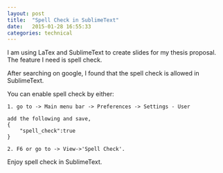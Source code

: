 ```yaml
---
layout: post
title:  "Spell Check in SublimeText"
date:   2015-01-28 16:55:33
categories: technical
---
```



I am using LaTex and SublimeText to create slides for my thesis proposal. The feature I need is spell check.

After searching on google, I found that the spell check is allowed in SublimeText.

You can enable spell check by either:

	1. go to -> Main menu bar -> Preferences -> Settings - User

	add the following and save,
	{
		"spell_check":true
	}

	2. F6 or go to -> View->'Spell Check'.


Enjoy spell check in SublimeText.
